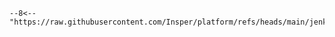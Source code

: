 

``` { .yaml .copy .select linenums="1" }
--8<-- "https://raw.githubusercontent.com/Insper/platform/refs/heads/main/jenkins/compose.yaml"
```
